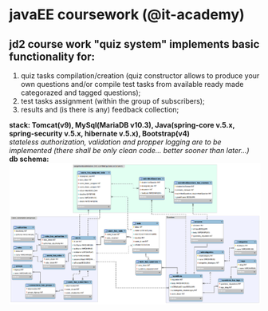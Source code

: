 # javaEE coursework (@it-academy)
<h2> jd2 course work "quiz system" implements basic functionality for: </h2>
<ol>
 <li>
  quiz tasks compilation/creation (quiz constructor allows to produce your own questions and/or compile test tasks from available ready made categorazed and tagged questions);
 </li>
<li>
  test tasks assignment (within the group of subscribers);
</li>
<li>
  results and (is there is any) feedback collection;
</li>
</ol>
 
**stack: Tomcat(v9), MySql(MariaDB v10.3), Java(spring-core v.5.x, spring-security v.5.x, hibernate v.5.x), Bootstrap(v4)**
<br/>
<i>stateless authorization, validation and propper logging are to be implemented (there shall be only clean code... better sooner than later...)</i>
<br/>
<strong>db schema:</strong>
![](db-schema-picture-05.png)
